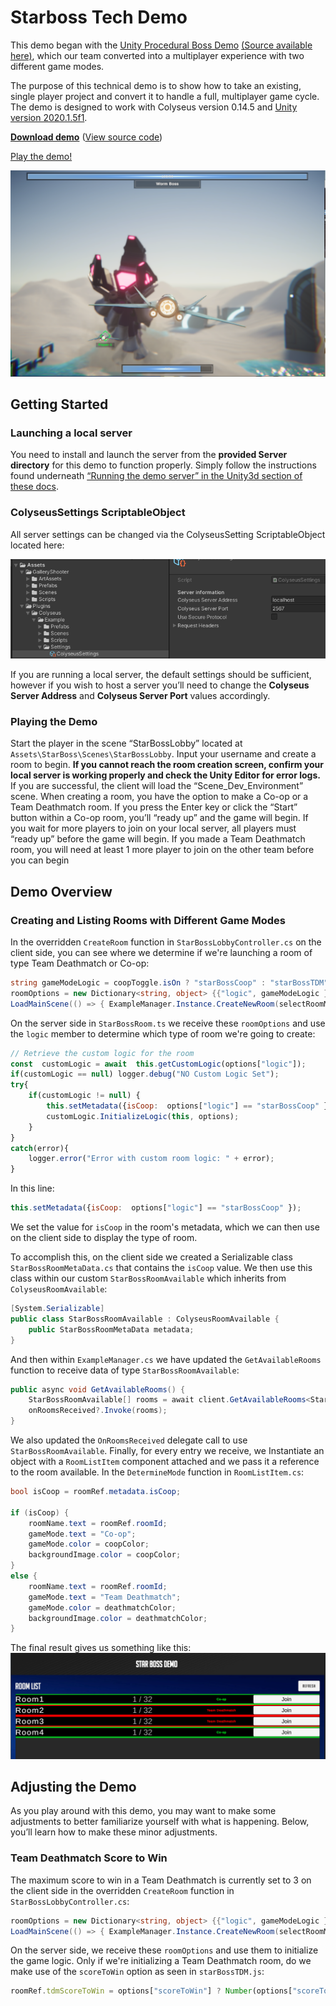 ﻿# Starboss Tech Demo
This demo began with the [Unity Procedural Boss Demo](https://www.youtube.com/watch?v=LVSmp0zW8pY) [(Source available here)](https://on.unity.com/37K5j1b), which our team converted into a multiplayer experience with two different game modes.

The purpose of this technical demo is to show how to take an existing, single player project and convert it to handle a full, multiplayer game cycle. The demo is designed to work with Colyseus version 0.14.5 and [Unity version 2020.1.5f1](https://unity3d.com/unity/qa/lts-releases).

**[Download demo](https://github.com/colyseus/unity-demo-starboss/archive/master.zip)** ([View source code](https://github.com/colyseus/unity-demo-shooting-gallery/))

[Play the demo!](https://sac-dt.colyseus.dev/)

![Screenshot](screenshot.PNG)

## Getting Started

### Launching a local server

You need to install and launch the server from the **provided Server directory** for this demo to function properly. Simply follow the instructions found underneath [“Running the demo server” in the Unity3d section of these docs](/getting-started/unity3d-client/#running-the-demo-server).

### ColyseusSettings ScriptableObject

All server settings can be changed via the ColyseusSetting ScriptableObject located here:

![ScriptableObject](../common-images/scriptable-object.png)

If you are running a local server, the default settings should be sufficient, however if you wish to host a server you’ll need to change the **Colyseus Server Address** and **Colyseus Server Port** values accordingly.

### Playing the Demo

Start the player in the scene “StarBossLobby” located at `Assets\StarBoss\Scenes\StarBossLobby`. Input your username and create a room to begin. **If you cannot reach the room creation screen, confirm your local server is working properly and check the Unity Editor for error logs.** If you are successful, the client will load the “Scene_Dev_Environment” scene. When creating a room, you have the option to make a Co-op or a Team Deathmatch room. If you press the Enter key or click the “Start” button within a Co-op room, you’ll “ready up” and the game will begin. If you wait for more players to join on your local server, all players must “ready up” before the game will begin. If you made a Team Deathmatch room, you will need at least 1 more player to join on the other team before you can begin

## Demo Overview

### Creating and Listing Rooms with Different Game Modes
In the overridden `CreateRoom` function in `StarBossLobbyController.cs` on the client side, you can see where we determine if we're launching a room of type Team Deathmatch or Co-op:
```csharp
string gameModeLogic = coopToggle.isOn ? "starBossCoop" : "starBossTDM";
roomOptions = new Dictionary<string, object> {{"logic", gameModeLogic }, { "scoreToWin", 3 } };
LoadMainScene(() => { ExampleManager.Instance.CreateNewRoom(selectRoomMenu.RoomCreationName, roomOptions);
```
On the server side in `StarBossRoom.ts` we receive these `roomOptions` and use the `logic` member to determine which type of room we're going to create:
```javascript
// Retrieve the custom logic for the room
const  customLogic = await  this.getCustomLogic(options["logic"]);
if(customLogic == null) logger.debug("NO Custom Logic Set");
try{
	if(customLogic != null) {
		this.setMetadata({isCoop:  options["logic"] == "starBossCoop" });
		customLogic.InitializeLogic(this, options);
	}
}
catch(error){
	logger.error("Error with custom room logic: " + error);
}
```
In this line:
```javascript
this.setMetadata({isCoop:  options["logic"] == "starBossCoop" });
```
We set the value for `isCoop` in the room's metadata, which we can then use on the client side to display the type of room. 

To accomplish this, on the client side we created a Serializable class `StarBossRoomMetaData.cs` that contains the `isCoop` value. We then use this class within our custom `StarBossRoomAvailable` which inherits from `ColyseusRoomAvailable`:
```csharp
[System.Serializable]
public class StarBossRoomAvailable : ColyseusRoomAvailable {
    public StarBossRoomMetaData metadata;
}
```
And then within  `ExampleManager.cs` we have updated the `GetAvailableRooms` function to receive data of type `StarBossRoomAvailable`:
```csharp
public async void GetAvailableRooms() {
    StarBossRoomAvailable[] rooms = await client.GetAvailableRooms<StarBossRoomAvailable>(_roomController.roomName);
    onRoomsReceived?.Invoke(rooms);
}
```
We also updated the `OnRoomsReceived` delegate call to use `StarBossRoomAvailable`. Finally, for every entry we receive, we Instantiate an object with a `RoomListItem` component attached  and we pass it a reference to the room available. In the `DetermineMode` function in `RoomListItem.cs`:
```csharp
bool isCoop = roomRef.metadata.isCoop;

if (isCoop) {
    roomName.text = roomRef.roomId;
    gameMode.text = "Co-op";
    gameMode.color = coopColor;
    backgroundImage.color = coopColor;
}
else {
    roomName.text = roomRef.roomId;
    gameMode.text = "Team Deathmatch";
    gameMode.color = deathmatchColor;
    backgroundImage.color = deathmatchColor;
}
```
The final result gives us something like this:
![RoomList](room-list.PNG)

## Adjusting the Demo

As you play around with this demo, you may want to make some adjustments to better familiarize yourself with what is happening. Below, you’ll learn how to make these minor adjustments.

### Team Deathmatch Score to Win

The maximum score to win in a Team Deathmatch is currently set to 3 on the client side in the overridden `CreateRoom` function in `StarBossLobbyController.cs`:
```csharp
roomOptions = new Dictionary<string, object> {{"logic", gameModeLogic }, { "scoreToWin", 3 } };
LoadMainScene(() => { ExampleManager.Instance.CreateNewRoom(selectRoomMenu.RoomCreationName, roomOptions);
```

On the server side, we receive these `roomOptions` and use them to initialize the game logic. Only if we're initializing a Team Deathmatch room, do we make use of the `scoreToWin` option as seen in `starBossTDM.js`:
```javascript
roomRef.tdmScoreToWin = options["scoreToWin"] ? Number(options["scoreToWin"]) : 10;
```

